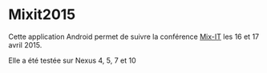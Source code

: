 # Mixit2015

Cette application Android permet de suivre  la conférence <a href="http://www.mix-it.fr/">Mix-IT</a> les 16 et 17 avril 2015.

Elle a été testée sur Nexus 4, 5, 7 et 10